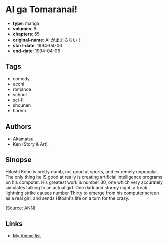 # AI ga Tomaranai!

-   **type**: manga
-   **volumes**: 9
-   **chapters**: 55
-   **original-name**: AI が止まらない！
-   **start-date**: 1994-04-06
-   **end-date**: 1994-04-06

## Tags

-   comedy
-   ecchi
-   romance
-   school
-   sci-fi
-   shounen
-   harem

## Authors

-   Akamatsu
-   Ken (Story & Art)

## Sinopse

Hitoshi Kobe is pretty dumb, not good at sports, and extremely unpopular. The only thing he IS good at really is creating artificial intelligence programs on his computer. His greatest work is number 30, one which very accurately simulates talking to an actual girl. One dark and stormy night, a freak lightning strike causes number Thirty to emerge from his computer screen as a real girl, and sends Hitoshi's life on a turn for the crazy.

(Source: ANN)

## Links

-   [My Anime list](https://myanimelist.net/manga/110/AI_ga_Tomaranai)

